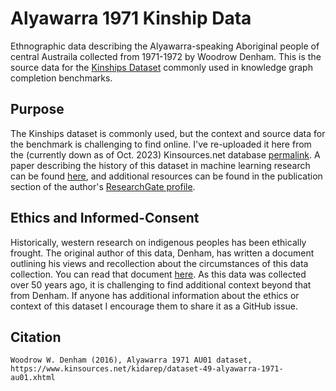# Alyawarra 1971 Kinship Data
Ethnographic data describing the Alyawarra-speaking Aboriginal people of central Austraila collected from 1971-1972 by Woodrow Denham. This is the source data for the [Kinships Dataset](https://paperswithcode.com/dataset/kinships) commonly used in knowledge graph completion benchmarks.

## Purpose
The Kinships dataset is commonly used, but the context and source data for the benchmark is challenging to find online. I've re-uploaded it here from the (currently down as of Oct. 2023) Kinsources.net database [permalink](https://www.kinsources.net/kidarep/dataset-49-alyawarra-1971-au01.xhtml). A paper describing the history of this dataset in machine learning research can be found [here](https://www.researchgate.net/publication/350788238_Artificial_Intelligence_Machine_Learning_Research_Using_the_Australian_Aboriginal_Alyawarra_Kinship_Dataset_Partial_Bibliography_2004-2020), and additional resources can be found in the publication section of the author's [ResearchGate profile](https://www.researchgate.net/profile/Woodrow-Denham).

## Ethics and Informed-Consent
Historically, western research on indigenous peoples has been ethically frought. The original author of this data, Denham, has written a document outlining his views and recollection about the circumstances of this data collection. You can read that document [here](https://www.researchgate.net/publication/350790427_Expanded_Access_Restrictions). As this data was collected over 50 years ago, it is challenging to find additional context beyond that from Denham. If anyone has additional information about the ethics or context of this dataset I encourage them to share it as a GitHub issue.

## Citation
```
Woodrow W. Denham (2016), Alyawarra 1971 AU01 dataset, https://www.kinsources.net/kidarep/dataset-49-alyawarra-1971-au01.xhtml
```
